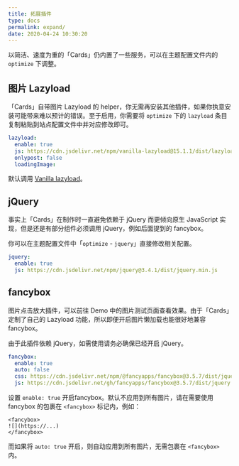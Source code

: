 ```yaml
---
title: 拓展插件
type: docs
permalink: expand/
date: 2020-04-24 10:30:20
---
```




以简洁、速度为重的「Cards」仍内置了一些服务，可以在主题配置文件内的 `optimize` 下调整。

## 图片 Lazyload

「Cards」自带图片 Lazyload 的 helper，你无需再安装其他插件，如果你执意安装可能带来难以预计的错误。至于启用，你需要将 `optimize` 下的 `lazyload` 条目复制粘贴到站点配置文件中并对应修改即可。

```yaml
lazyload:
  enable: true
  js: https://cdn.jsdelivr.net/npm/vanilla-lazyload@15.1.1/dist/lazyload.min.js
  onlypost: false
  loadingImage: 
```

默认调用 [Vanilla lazyload](https://github.com/verlok/lazyload)。

## jQuery

事实上「Cards」在制作时一直避免依赖于 jQuery 而更倾向原生 JavaScript 实现，但是还是有部分组件必须调用 jQuery，例如后面提到的 fancybox。

你可以在主题配置文件中「`optimize` - `jquery`」直接修改相关配置。

```yaml
jquery: 
  enable: true
  js: https://cdn.jsdelivr.net/npm/jquery@3.4.1/dist/jquery.min.js
```

## fancybox

图片点击放大插件，可以前往 Demo 中的图片测试页面查看效果。由于「Cards」定制了自己的 Lazyload 功能，所以即便开启图片懒加载也能很好地兼容 fancybox。

由于此插件依赖 jQuery，如需使用请务必确保已经开启 jQuery。

```yaml
fancybox: 
  enable: true
  auto: false
  css: https://cdn.jsdelivr.net/npm/@fancyapps/fancybox@3.5.7/dist/jquery.fancybox.min.css
  js: https://cdn.jsdelivr.net/gh/fancyapps/fancybox@3.5.7/dist/jquery.fancybox.min.js
```

设置 `enable: true` 开启fancybox。默认不应用到所有图片，请在需要使用 fancybox 的包裹在 `<fancybox>` 标记内，例如：

```
<fancybox>
![](https://...)
</fancybox>
```

 而如果将 `auto: true` 开启，则自动应用到所有图片，无需包裹在 `<fancybox>` 内。